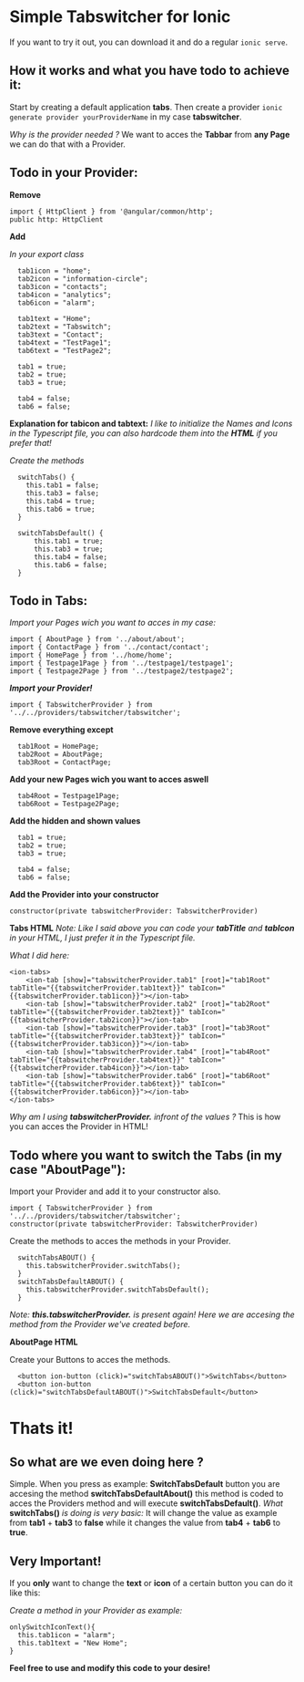 # Simple Tabswitcher for Ionic

If you want to try it out, you can download it and do a regular `ionic serve`.


## How it works and what you have todo to achieve it:

Start by creating a default application **tabs**.
Then create a provider `ionic generate provider yourProviderName` in my case **tabswitcher**. 

*Why is the provider needed ?* We want to acces the **Tabbar** from **any Page** we can do that with a Provider.


## Todo in your Provider:

**Remove**
```
import { HttpClient } from '@angular/common/http';
public http: HttpClient
```

**Add**

*In your export class*
```
  tab1icon = "home";
  tab2icon = "information-circle";
  tab3icon = "contacts";
  tab4icon = "analytics";
  tab6icon = "alarm";

  tab1text = "Home";
  tab2text = "Tabswitch";
  tab3text = "Contact";
  tab4text = "TestPage1";
  tab6text = "TestPage2";
  
  tab1 = true;
  tab2 = true;
  tab3 = true;

  tab4 = false;
  tab6 = false;
```
**Explanation for tabicon and tabtext:**
*I like to initialize the Names and Icons in the Typescript file, you can also hardcode them into the **HTML** if you prefer that!*

*Create the methods*
```
  switchTabs() {
	this.tab1 = false;
	this.tab3 = false;
	this.tab4 = true;
	this.tab6 = true;
  }

  switchTabsDefault() {
	  this.tab1 = true;
	  this.tab3 = true;
	  this.tab4 = false;
	  this.tab6 = false;
  }
```


## Todo in Tabs:

*Import your Pages wich you want to acces in my case:*
```
import { AboutPage } from '../about/about';
import { ContactPage } from '../contact/contact';
import { HomePage } from '../home/home';
import { Testpage1Page } from '../testpage1/testpage1';
import { Testpage2Page } from '../testpage2/testpage2';
```

***Import your Provider!***
```
import { TabswitcherProvider } from '../../providers/tabswitcher/tabswitcher';
```

**Remove everything except**
```
  tab1Root = HomePage;
  tab2Root = AboutPage;
  tab3Root = ContactPage;
```

**Add your new Pages wich you want to acces aswell**
```
  tab4Root = Testpage1Page;
  tab6Root = Testpage2Page;
```

**Add the hidden and shown values**
```
  tab1 = true;
  tab2 = true;
  tab3 = true;

  tab4 = false;
  tab6 = false;
```

**Add the Provider into your constructor**
```
constructor(private tabswitcherProvider: TabswitcherProvider)
```

**Tabs HTML**
*Note: Like I said above you can code your **tabTitle** and **tabIcon** in your HTML, I just prefer it in the Typescript file.*

*What I did here:*

```
<ion-tabs>
	<ion-tab [show]="tabswitcherProvider.tab1" [root]="tab1Root" tabTitle="{{tabswitcherProvider.tab1text}}" tabIcon="{{tabswitcherProvider.tab1icon}}"></ion-tab>
	<ion-tab [show]="tabswitcherProvider.tab2" [root]="tab2Root" tabTitle="{{tabswitcherProvider.tab2text}}" tabIcon="{{tabswitcherProvider.tab2icon}}"></ion-tab>
	<ion-tab [show]="tabswitcherProvider.tab3" [root]="tab3Root" tabTitle="{{tabswitcherProvider.tab3text}}" tabIcon="{{tabswitcherProvider.tab3icon}}"></ion-tab>
	<ion-tab [show]="tabswitcherProvider.tab4" [root]="tab4Root" tabTitle="{{tabswitcherProvider.tab4text}}" tabIcon="{{tabswitcherProvider.tab4icon}}"></ion-tab>
	<ion-tab [show]="tabswitcherProvider.tab6" [root]="tab6Root" tabTitle="{{tabswitcherProvider.tab6text}}" tabIcon="{{tabswitcherProvider.tab6icon}}"></ion-tab>
</ion-tabs>
```
*Why am I using* ***tabswitcherProvider.*** *infront of the values ?* This is how you can acces the Provider in HTML!


## Todo where you want to switch the Tabs (in my case "AboutPage"):

Import your Provider and add it to your constructor also.
```
import { TabswitcherProvider } from '../../providers/tabswitcher/tabswitcher';
constructor(private tabswitcherProvider: TabswitcherProvider)
```

Create the methods to acces the methods in your Provider.
```
  switchTabsABOUT() {
    this.tabswitcherProvider.switchTabs();
  }
  switchTabsDefaultABOUT() {
    this.tabswitcherProvider.switchTabsDefault();
  }
```
*Note: **this.tabswitcherProvider.** is present again! Here we are accesing the method from the Provider we've created before.*

**AboutPage HTML**

Create your Buttons to acces the methods.
```
  <button ion-button (click)="switchTabsABOUT()">SwitchTabs</button>
  <button ion-button (click)="switchTabsDefaultABOUT()">SwitchTabsDefault</button>
```

# Thats it!

## So what are we even doing here ?

Simple. When you press as example: **SwitchTabsDefault** button you are accesing the method **switchTabsDefaultAbout()** this method is coded to acces the Providers method and will execute **switchTabsDefault()**. 
*What* **switchTabs()** *is doing is very basic:*
It will change the value as example from **tab1** + **tab3** to **false** while it changes the value from **tab4** + **tab6** to **true**.

## Very Important!

If you **only** want to change the **text** or **icon** of a certain button you can do it like this:

*Create a method in your Provider as example:*

```
onlySwitchIconText(){
  this.tab1icon = "alarm";
  this.tab1text = "New Home";
}
```


**Feel free to use and modify this code to your desire!**
